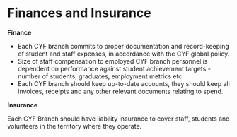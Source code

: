 # Finances and Insurance

**Finance**

* Each CYF branch commits to proper documentation and record-keeping of student and staff expenses, in accordance with the CYF global policy. 
* Size of staff compensation to employed CYF branch personnel is dependent on performance against student achievement targets - number of students, graduates, employment metrics etc.  
* Each CYF branch should keep up-to-date accounts, they should keep all invoices, receipts and any other relevant documents relating to spend.

**Insurance**

Each CYF Branch should have liability insurance to cover staff, students and volunteers in the territory where they operate.

